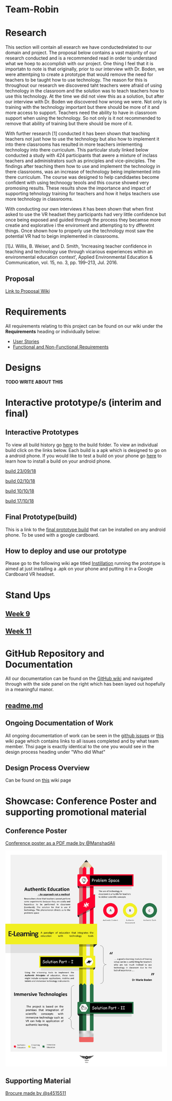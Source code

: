 # Team-Robin

# Research
This section will contain all esearch we have conductedrelated to our domain and project. The proposal below contains a vast majority of our research conducted and is a recommended read in order to understand what we hoep to accomplish with our project. One thing I feel that it is importatn to note is that originally, prior to our interview with Dr. Boden, we were attemtping to create a prototype that would remove the need for teachers to be taught how to use technology. The reason for this is throughout our research we discovered taht teachers were afraid of using technology in the classroom and the solution was to teach teachers how to use this technology. At the time we did not view this as a solution, but after our interview with Dr. Boden we discovered how wrong we were. Not only is training with the technology important but there should be more of it and more access to support. Teachers need the ability to have in classroom support when using the technology. So not only is it not recommended to remove that ability of training but there should be more of it. 

With further research [1] conducted it has been shown that teaching teachers not just how to use the technology but also how to implement it into there classrooms has resulted in more teachers imlementing technology into there curriculum. This particular study linked below conducted a study with 424 participants that awere a mixture of inclass teachers and administrators such as principles and vice-pinciples. The findings after teaching them how to use and implement the technology in there classrooms, was an increase of technology being implemented into there curriculum. The course was designed to help candidaetes become confident with using technoogy teools and this course showed very promosing results. These results show the importance and impact of supporting tehnology training for teachers and how it helps teachers use more technology in classrooms.

With conducting our own interviews it has been shown that when first asked to use the VR headset  they participants had very little confidence but once being exposed and guided through the process they becamse more creatie and explorative i the enviroment and attempting to try dfferetnt things. Once shown how to properly use the technology most saw the potential VR had to beign implemented in classrooms.

[1]J. Willis, B. Weiser, and D. Smith, ‘Increasing teacher confidence in teaching and technology use through vicarious experiences within an environmental education context’, Applied Environmental Education & Communication, vol. 15, no. 3, pp. 199–213, Jul. 2016.


## Proposal
[Link to Proposal Wiki](https://github.com/deco3500-2018/Team-Robin/wiki/Proposal)

# Requirements
All requirements relating to this project can be found on our wiki under the **Requirements** heading or individually below:
 - [User Stories](https://github.com/deco3500-2018/Team-Robin/wiki/User-Stories)
 - [Functional and Non-Functional Requirements](../../wiki/Functional-and-Non-Functional)

# Designs
**TODO WRITE ABOUT THIS**


# Interactive prototype/s (interim and final)

## Interactive Prototypes
To view all build history go [here](https://github.com/deco3500-2018/Team-Robin/tree/master/Builds) to the build folder. To view an individual build click on the links below. Each build is a apk which is designed to go on a android phone. If you would like to test a build on your phone go [here](../../wiki/Installation#just-getting-the-dang-prototype-to-run-on-your-android-phone) to learn how to install a build on your android phone.
  
  
[build 23/09/18](../master/Builds/23-09-18%20-%20build.apk)
 
[build 02/10/18](../master/Builds/02-10-18-build.apk)

[build 10/10/18](../master/Builds/10-10-18%20build.apk)

[build 17/10/18](../master/Builds/17-10-18%20build.apk)

## Final Prototype(build)
This is a link to the [final prototype build](https://github.com/deco3500-2018/Team-Robin/blob/master/Builds/17-10-18%20build.apk) that can be installed on any android phone. To be used with a google cardboard.

## How to deploy and use our prototype
Please go to the following wiki age titled [Instillation](https://github.com/deco3500-2018/Team-Robin/wiki/Installation)
running the prototype is aimed at just installing a .apk on your phone and putting it in a Google Cardboard VR headset.

# Stand Ups
## [Week 9](../../wiki/Stand-Up-Week-9)
## [Week 11](../../wiki/Stand-Up-Week-11)
  
# GitHub Repository and Documentation
All our documentation can be found on the [GitHub wiki](https://github.com/deco3500-2018/Team-Robin/wiki) and navigated through with the side panel on the right which has been layed out hopefully in a meaningful manor.

## [readme.md](https://github.com/deco3500-2018/Team-Robin/blob/master/README.md)

## Ongoing Documentation of Work
All ongoing documentation of work can be seen in the [github issues](../../issues) or [this](../../wiki/Ongoing-Documentation-of-Work) wiki page which contains links to all issues completed and by what team member. Thsi page is exactly identical to the one you would see in the design process heading under "Who did What"

## Design Process Overview
Can be found on [this](https://github.com/deco3500-2018/Team-Robin/wiki/Design-Process) wiki page

# Showcase: Conference Poster and supporting promotional material
## Conference Poster
[Conference poster as a PDF made by @ManshadAli](https://github.com/deco3500-2018/Team-Robin/blob/master/Documents/Presentation2.pdf)

![](https://github.com/deco3500-2018/Team-Robin/blob/master/Documents/conferencePosterImage.jpg)

## Supporting Material
[Brocure made by @s4515511](https://github.com/deco3500-2018/Team-Robin/blob/master/Documents/deco3500-brochure.pdf)
